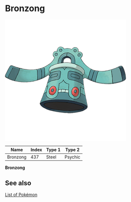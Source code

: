 # Bronzong


![Bronzong](images/437.png)

| **Name** | **Index** | **Type 1** | **Type 2** |
|----|----|----|----|
| Bronzong | 437 | Steel | Psychic  |

**Bronzong** 

## See also

[List of Pokémon](../pokemon.md)
